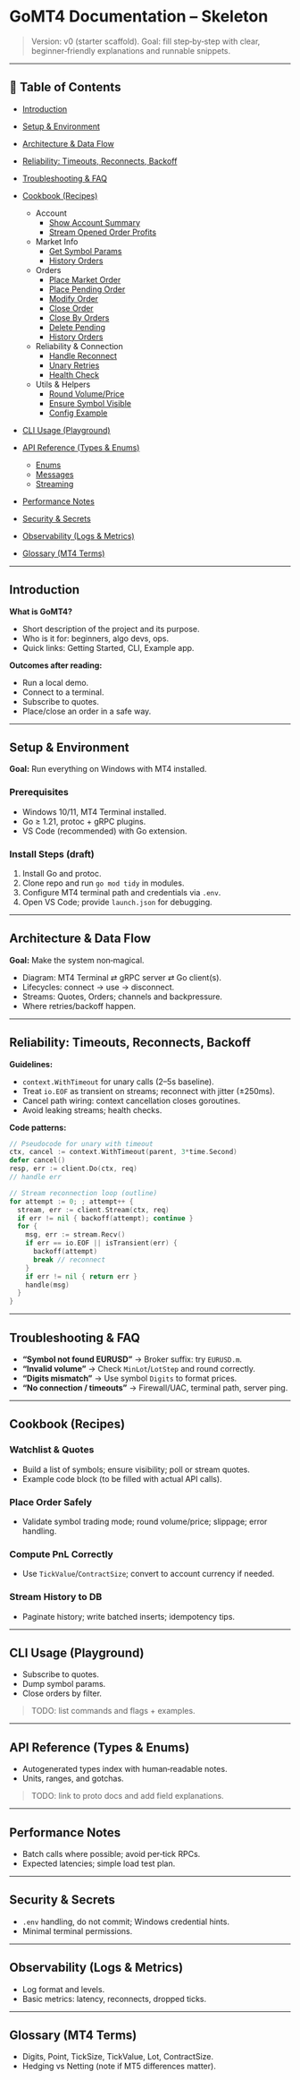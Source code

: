 # GoMT4 Documentation – Skeleton

> Version: v0 (starter scaffold). Goal: fill step‑by‑step with clear, beginner‑friendly explanations and runnable snippets.

---

## 📑 Table of Contents

* [Introduction](Introduction.md)
* [Setup & Environment](setup.md)
* [Architecture & Data Flow](Architecture_DataFlow.md)
* [Reliability: Timeouts, Reconnects, Backoff](ReTimeouts_Reconnects_Backoff.md)
* [Troubleshooting & FAQ](Troubleshooting_FAQ.md)
* [Cookbook (Recipes)](Cookbook/)

  * Account
    - [Show Account Summary](Cookbook/Account/AccountSummary.md)
    - [Stream Opened Order Profits](Cookbook/Account/StreamOpenedOrderProfits.md)
  * Market Info
    - [Get Symbol Params](Cookbook/Market_Info/SymbolParams.md)
    - [History Orders](Cookbook/Market_Info/HistoryOrders.md)
  * Orders
    - [Place Market Order](Cookbook/Orders/PlaceMarketOrder.md)
    - [Place Pending Order](Cookbook/Orders/PlacePendingOrder.md)
    - [Modify Order](Cookbook/Orders/ModifyOrder.md)
    - [Close Order](Cookbook/Orders/CloseOrder.md)
    - [Close By Orders](Cookbook/Orders/CloseByOrders.md)
    - [Delete Pending](Cookbook/Orders/DeletePending.md)
    - [History Orders](Cookbook/Orders/HistoryOrders.md)
  * Reliability & Connection
    - [Handle Reconnect](Cookbook/Reliability_Connection/HandleReconnect.md)
    - [Unary Retries](Cookbook/Reliability_Connection/UnaryRetries.md)
    - [Health Check](Cookbook/Reliability_Connection/HealthCheck.md)
  * Utils & Helpers
    - [Round Volume/Price](Cookbook/Utils_Helpers/RoundVolumePrice.md)
    - [Ensure Symbol Visible](Cookbook/Utils_Helpers/EnsureSymbolVisible.md)
    - [Config Example](Cookbook/Utils_Helpers/ConfigExample.md)

* [CLI Usage (Playground)](cli_usage.md)
* [API Reference (Types & Enums)](API%20Reference/Overview.md)

  * [Enums](API%20Reference/Enums.md)
  * [Messages](API%20Reference/Messages.md)
  * [Streaming](API%20Reference/Streaming.md)

* [Performance Notes](Performance_Notes.md)
* [Security & Secrets](Security_Secrets.md)
* [Observability (Logs & Metrics)](Observability.md)
* [Glossary (MT4 Terms)](Glossary.md)


---

## Introduction

**What is GoMT4?**

* Short description of the project and its purpose.
* Who is it for: beginners, algo devs, ops.
* Quick links: Getting Started, CLI, Example app.

**Outcomes after reading:**

* Run a local demo.
* Connect to a terminal.
* Subscribe to quotes.
* Place/close an order in a safe way.

---

## Setup & Environment

**Goal:** Run everything on Windows with MT4 installed.

### Prerequisites

* Windows 10/11, MT4 Terminal installed.
* Go ≥ 1.21, protoc + gRPC plugins.
* VS Code (recommended) with Go extension.

### Install Steps (draft)

1. Install Go and protoc.
2. Clone repo and run `go mod tidy` in modules.
3. Configure MT4 terminal path and credentials via `.env`.
4. Open VS Code; provide `launch.json` for debugging.

---

## Architecture & Data Flow

**Goal:** Make the system non‑magical.

* Diagram: MT4 Terminal ⇄ gRPC server ⇄ Go client(s).
* Lifecycles: connect → use → disconnect.
* Streams: Quotes, Orders; channels and backpressure.
* Where retries/backoff happen.


---

## Reliability: Timeouts, Reconnects, Backoff

**Guidelines:**

* `context.WithTimeout` for unary calls (2–5s baseline).
* Treat `io.EOF` as transient on streams; reconnect with jitter (±250ms).
* Cancel path wiring: context cancellation closes goroutines.
* Avoid leaking streams; health checks.

**Code patterns:**

```go
// Pseudocode for unary with timeout
ctx, cancel := context.WithTimeout(parent, 3*time.Second)
defer cancel()
resp, err := client.Do(ctx, req)
// handle err
```

```go
// Stream reconnection loop (outline)
for attempt := 0; ; attempt++ {
  stream, err := client.Stream(ctx, req)
  if err != nil { backoff(attempt); continue }
  for {
    msg, err := stream.Recv()
    if err == io.EOF || isTransient(err) {
      backoff(attempt)
      break // reconnect
    }
    if err != nil { return err }
    handle(msg)
  }
}
```

---

## Troubleshooting & FAQ

* **“Symbol not found EURUSD”** → Broker suffix: try `EURUSD.m`.
* **“Invalid volume”** → Check `MinLot`/`LotStep` and round correctly.
* **“Digits mismatch”** → Use symbol `Digits` to format prices.
* **“No connection / timeouts”** → Firewall/UAC, terminal path, server ping.


---

## Cookbook (Recipes)

### Watchlist & Quotes

* Build a list of symbols; ensure visibility; poll or stream quotes.
* Example code block (to be filled with actual API calls).

### Place Order Safely

* Validate symbol trading mode; round volume/price; slippage; error handling.

### Compute PnL Correctly

* Use `TickValue`/`ContractSize`; convert to account currency if needed.

### Stream History to DB

* Paginate history; write batched inserts; idempotency tips.


---

## CLI Usage (Playground)

* Subscribe to quotes.
* Dump symbol params.
* Close orders by filter.

> TODO: list commands and flags + examples.

---

## API Reference (Types & Enums)

* Autogenerated types index with human‑readable notes.
* Units, ranges, and gotchas.

> TODO: link to proto docs and add field explanations.

---

## Performance Notes

* Batch calls where possible; avoid per‑tick RPCs.
* Expected latencies; simple load test plan.

---

## Security & Secrets

* `.env` handling, do not commit; Windows credential hints.
* Minimal terminal permissions.

---

## Observability (Logs & Metrics)

* Log format and levels.
* Basic metrics: latency, reconnects, dropped ticks.

---

## Glossary (MT4 Terms)

* Digits, Point, TickSize, TickValue, Lot, ContractSize.
* Hedging vs Netting (note if MT5 differences matter).



